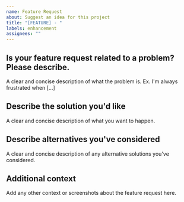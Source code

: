 ```yaml
---
name: Feature Request
about: Suggest an idea for this project
title: "[FEATURE] - "
labels: enhancement
assignees: ""
---
```


## Is your feature request related to a problem? Please describe.
A clear and concise description of what the problem is. Ex. I'm always frustrated when [...]

## Describe the solution you'd like
A clear and concise description of what you want to happen.

## Describe alternatives you've considered
A clear and concise description of any alternative solutions you've considered.

## Additional context
Add any other context or screenshots about the feature request here.
